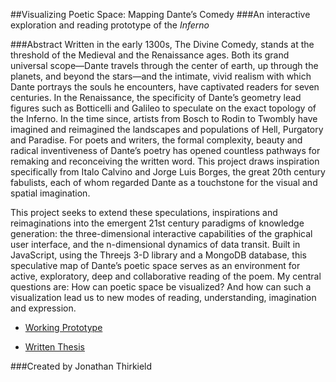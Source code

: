 ##Visualizing Poetic Space: Mapping Dante’s Comedy
###An interactive exploration and reading prototype of the <i>Inferno</i>

###Abstract
Written in the early 1300s, The Divine Comedy, stands at the threshold of the Medieval and the Renaissance ages. Both its grand universal scope—Dante travels through the center of earth, up through the planets, and beyond the stars—and the intimate, vivid realism with which Dante portrays the souls he encounters, have captivated readers for seven centuries. In the Renaissance, the specificity of Dante’s geometry lead figures such as Botticelli and Galileo to speculate on the exact topology of the Inferno. In the time since, artists from Bosch to Rodin to Twombly have imagined and reimagined the landscapes and populations of Hell, Purgatory and Paradise. For poets and writers, the formal complexity, beauty and radical inventiveness of Dante’s poetry has opened countless pathways for remaking and reconceiving the written word. This project draws inspiration specifically from Italo Calvino and Jorge Luis Borges, the great 20th century fabulists, each of whom regarded Dante as a touchstone for the visual and spatial imagination.

This project seeks to extend these speculations, inspirations and reimaginations into the emergent 21st century paradigms of knowledge generation: the three-dimensional interactive capabilities of the graphical user interface, and the n-dimensional dynamics of data transit. Built in JavaScript, using the Threejs 3-D library and a MongoDB database, this speculative map of Dante’s poetic space serves as an environment for active, exploratory, deep and collaborative reading of the poem. My central questions are: How can poetic space be visualized? And how can such a visualization lead us to new modes of reading, understanding, imagination and expression.

*   [Working Prototype](http://jthirkield.github.io/thesis/)

*   [Written Thesis](http://jthirkield.github.io/thesis/)

###Created by Jonathan Thirkield